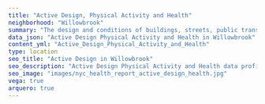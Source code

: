 ```yaml
---
title: "Active Design, Physical Activity and Health"
neighborhood: "Willowbrook"
summary: "The design and conditions of buildings, streets, public transportation and parks influence physical activity, use of active transportation and other healthy behavior. A neighborhood's features can also impact the safety of its residents."
data_json: "Active Design Physical Activity and Health in Willowbrook"
content_yml: "Active_Design_Physical_Activity_and_Health"
type: location
seo_title: "Active Design in Willowbrook"
seo_description: "Active Design Physical Activity and Health data profile for the Willowbrook neighborhood of NYC."
seo_image: "images/nyc_health_report_active_design_health.jpg"
vega: true
arquero: true
---
```

